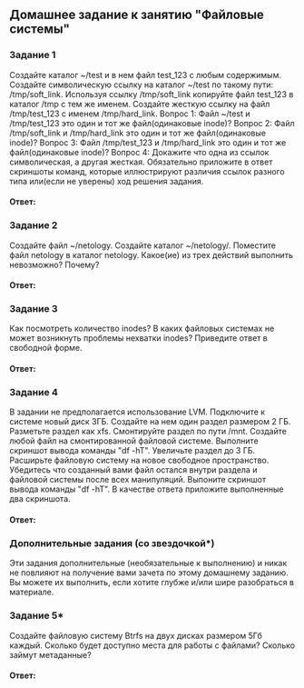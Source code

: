 ## Домашнее задание к занятию "Файловые системы"

### Задание 1
Создайте каталог ~/test и в нем файл test_123 с любым содержимым.
Создайте символическую ссылку на каталог ~/test по такому пути: /tmp/soft_link.
Используя ссылку /tmp/soft_link копируйте файл test_123 в каталог /tmp с тем же именем. Создайте жесткую ссылку на файл /tmp/test_123 с именем /tmp/hard_link.
Вопрос 1: Файл ~/test и /tmp/test_123 это один и тот же файл(одинаковые inode)?
Вопрос 2: Файл /tmp/soft_link и /tmp/hard_link это один и тот же файл(одинаковые inode)?
Вопрос 3: Файл /tmp/test_123 и /tmp/hard_link это один и тот же файл(одинаковые inode)?
Вопрос 4: Докажите что одна из ссылок символическая, а другая жесткая. Обязательно приложите в ответ скриншоты команд, которые иллюстрируют различия ссылок разного типа или(если не уверены) ход решения задания.

#### Ответ: 


### Задание 2
Создайте файл ~/netology.
Создайте каталог ~/netology/.
Поместите файл netology в каталог netology.
Какое(ие) из трех действий выполнить невозможно? Почему?

#### Ответ: 


### Задание 3
Как посмотреть количество inodes?
В каких файловых системах не может возникнуть проблемы нехватки inodes?
Приведите ответ в свободной форме.

#### Ответ: 


### Задание 4
В задании не предполагается использование LVM.
Подключите к системе новый диск 3ГБ.
Создайте на нем один раздел размером 2 ГБ.
Разметьте раздел как xfs.
Смонтируйте раздел по пути /mnt. Создайте любой файл на смонтированной файловой системе. Выполните скриншот вывода команды "df -hT".
Увеличьте раздел до 3 ГБ.
Расширьте файловую систему на новое свободное пространство.
Убедитесь что созданный вами файл остался внутри раздела и файловой системы после всех манипуляций.
Выпоните скриншот вывода команды "df -hT".
В качестве ответа приложите выполненные два скриншота.

#### Ответ: 


### Дополнительные задания (со звездочкой*)
Эти задания дополнительные (необязательные к выполнению) и никак не повлияют на получение вами зачета по этому домашнему заданию. Вы можете их выполнить, если хотите глубже и/или шире разобраться в материале.

### Задание 5*
Создайте файловую систему Btrfs на двух дисках размером 5Гб каждый.
Сколько будет доступно места для работы с файлами? Сколько займут метаданные?

#### Ответ: 

